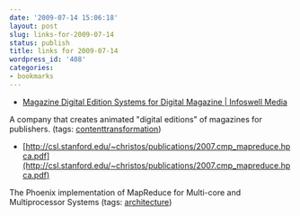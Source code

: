 ```yaml
---
date: '2009-07-14 15:06:18'
layout: post
slug: links-for-2009-07-14
status: publish
title: links for 2009-07-14
wordpress_id: '408'
categories:
- bookmarks
---
```


  * [Magazine Digital Edition Systems for Digital Magazine | Infoswell Media](http://infoswell.com/digital-editions.php)


A company that creates animated "digital editions" of magazines for publishers. (tags: [contenttransformation](http://delicious.com/eob/contenttransformation))


  * [http://csl.stanford.edu/~christos/publications/2007.cmp_mapreduce.hpca.pdf](http://csl.stanford.edu/~christos/publications/2007.cmp_mapreduce.hpca.pdf)


The Phoenix implementation of MapReduce for Multi-core and Multiprocessor Systems (tags: [architecture](http://delicious.com/eob/architecture))



